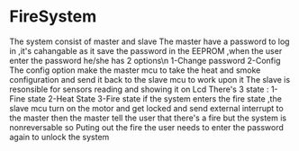# FireSystem
The system consist of master and slave
The master have a password to log in ,it's cahangable as it save the password in the EEPROM ,when the user enter the password he/she has 2 options\n          1-Change password           2-Config
The config option make the master mcu to take the heat and smoke configuration and send it back to the slave mcu to work upon it
The slave is resonsible for sensors reading and showing it on Lcd 
There's 3 state : 1-Fine state   2-Heat State   3-Fire state 
if the system enters the fire state ,the slave mcu turn on the motor and get locked and send external interrupt to the master then the master tell the user that there's a fire but the system is nonreversable so  Puting out the fire the user needs to enter the password again to unlock the system
